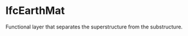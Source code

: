 IfcEarthMat
===========
Functional layer that separates the superstructure from the substructure.  


